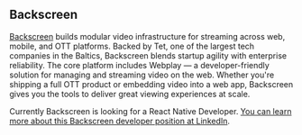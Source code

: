 ## Backscreen

[Backscreen](https://www.backscreen.com/) builds modular video infrastructure for streaming across web, mobile, and OTT platforms. Backed by Tet, one of the largest tech companies in the Baltics, Backscreen blends startup agility with enterprise reliability. The core platform includes Webplay — a developer-friendly solution for managing and streaming video on the web. Whether you're shipping a full OTT product or embedding video into a web app, Backscreen gives you the tools to deliver great viewing experiences at scale.

Currently Backscreen is looking for a React Native Developer. [You can learn more about this Backscreen developer position at LinkedIn](https://www.linkedin.com/jobs/view/4234201141/).
